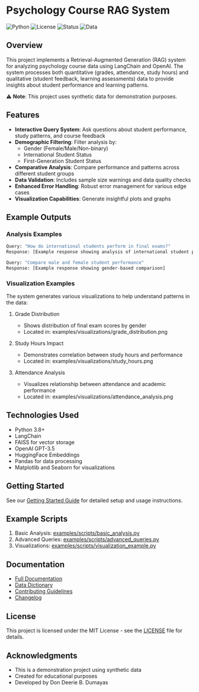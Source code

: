 # Psychology Course RAG System

![Python](https://img.shields.io/badge/python-v3.8+-blue.svg)
![License](https://img.shields.io/badge/license-MIT-green.svg)
![Status](https://img.shields.io/badge/status-demo-yellow.svg)
![Data](https://img.shields.io/badge/data-synthetic-lightgrey.svg)

## Overview
This project implements a Retrieval-Augmented Generation (RAG) system for analyzing psychology course data using LangChain and OpenAI. The system processes both quantitative (grades, attendance, study hours) and qualitative (student feedback, learning assessments) data to provide insights about student performance and learning patterns.

⚠️ **Note**: This project uses synthetic data for demonstration purposes.

## Features
- **Interactive Query System**: Ask questions about student performance, study patterns, and course feedback
- **Demographic Filtering**: Filter analysis by:
  - Gender (Female/Male/Non-binary)
  - International Student Status
  - First-Generation Student Status
- **Comparative Analysis**: Compare performance and patterns across different student groups
- **Data Validation**: Includes sample size warnings and data quality checks
- **Enhanced Error Handling**: Robust error management for various edge cases
- **Visualization Capabilities**: Generate insightful plots and graphs

## Example Outputs

### Analysis Examples
```python
Query: "How do international students perform in final exams?"
Response: [Example response showing analysis of international student performance]

Query: "Compare male and female student performance"
Response: [Example response showing gender-based comparison]
```

### Visualization Examples
The system generates various visualizations to help understand patterns in the data:

1. Grade Distribution
   - Shows distribution of final exam scores by gender
   - Located in: examples/visualizations/grade_distribution.png

2. Study Hours Impact
   - Demonstrates correlation between study hours and performance
   - Located in: examples/visualizations/study_hours.png

3. Attendance Analysis
   - Visualizes relationship between attendance and academic performance
   - Located in: examples/visualizations/attendance_analysis.png

## Technologies Used
- Python 3.8+
- LangChain
- FAISS for vector storage
- OpenAI GPT-3.5
- HuggingFace Embeddings
- Pandas for data processing
- Matplotlib and Seaborn for visualizations

## Getting Started
See our [Getting Started Guide](examples/GETTING_STARTED.md) for detailed setup and usage instructions.

## Example Scripts
1. Basic Analysis: [examples/scripts/basic_analysis.py](examples/scripts/basic_analysis.py)
2. Advanced Queries: [examples/scripts/advanced_queries.py](examples/scripts/advanced_queries.py)
3. Visualizations: [examples/scripts/visualization_example.py](examples/scripts/visualization_example.py)

## Documentation
- [Full Documentation](docs/DOCUMENTATION.md)
- [Data Dictionary](data/README.md)
- [Contributing Guidelines](CONTRIBUTING.md)
- [Changelog](CHANGELOG.md)

## License
This project is licensed under the MIT License - see the [LICENSE](LICENSE) file for details.

## Acknowledgments
- This is a demonstration project using synthetic data
- Created for educational purposes
- Developed by Don Deerie B. Dumayas